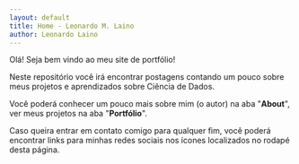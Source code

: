 ```yaml
---
layout: default
title: Home - Leonardo M. Laino
author: Leonardo Laino
---
```


<p>Olá! Seja bem vindo ao meu site de portfólio!</p>

<p>Neste repositório você irá encontrar postagens contando um pouco sobre meus projetos e aprendizados sobre Ciência de Dados.</p>

<p>Você poderá conhecer um pouco mais sobre mim (o autor) na aba "<b>About</b>", ver meus projetos na aba "<b>Portfólio</b>".</p>

<p>Caso queira entrar em contato comigo para qualquer fim, você poderá encontrar links para minhas redes sociais nos ícones localizados no rodapé desta página.</p>
